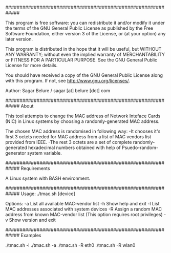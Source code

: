 #############################################################

This program is free software: you can redistribute it and/or modify
it under the terms of the GNU General Public License as published by
the Free Software Foundation, either version 3 of the License, or
(at your option) any later version.

This program is distributed in the hope that it will be useful,
but WITHOUT ANY WARRANTY; without even the implied warranty of
MERCHANTABILITY or FITNESS FOR A PARTICULAR PURPOSE.  See the
GNU General Public License for more details.

You should have received a copy of the GNU General Public License
along with this program.  If not, see <http://www.gnu.org/licenses/>.

Author: Sagar Belure / sagar [at] belure [dot] com

#############################################################
About

This tool attempts to change the MAC address of Network Inteface Cards 
(NIC) in Linux systems by choosing a randomly-generated MAC address. 

The chosen MAC address is randomised in following way:
-It chooses it's first 3 octets needed for MAC address from a list of 
MAC vendors list provided from IEEE.
-The rest 3 octets are a set of complete randomly-generated hexadecimal 
numbers obtained with help of Psuedo-random-generator system variable.

#############################################################
Requirements

A Linux system with BASH environment.

#############################################################
Usage: ./tmac.sh <options> [device]

Options:
	-a	List all available MAC-vendor list
	-h	Show help and exit
	-l	List MAC addresses associated with system devices
	-R	Assign a random MAC address from known MAC-vendor list
		(This option requires root privileges)
	-v	Show version and exit

#############################################################
Examples

./tmac.sh -l
./tmac.sh -a
./tmac.sh -R eth0
./tmac.sh -R wlan0

